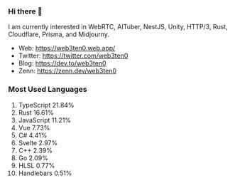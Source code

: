 ### Hi there 👋

I am currently interested in WebRTC, AITuber, NestJS, Unity, HTTP/3, Rust, Cloudflare, Prisma, and Midjourny. 

- Web: https://web3ten0.web.app/
- Twitter: https://twitter.com/web3ten0
- Blog: https://dev.to/web3ten0
- Zenn: https://zenn.dev/web3ten0

### Most Used Languages 

1. TypeScript 21.84%
2. Rust 16.61%
3. JavaScript 11.21%
4. Vue 7.73%
5. C# 4.41%
6. Svelte 2.97%
7. C++ 2.39%
8. Go 2.09%
9. HLSL 0.77%
10. Handlebars 0.51%


